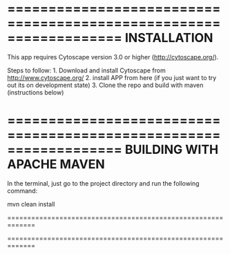==================================================================
INSTALLATION
==================================================================

This app requires Cytoscape version 3.0 or higher (http://cytoscape.org/).

Steps to follow:
	1. Download and install Cytoscape from http://www.cytoscape.org/
	2. install APP from here
	   (if you just want to try out its on development state)
	3. Clone the repo and build with maven (instructions below)

==================================================================
BUILDING WITH APACHE MAVEN
==================================================================

In the terminal, just go to the project directory and run the following command:

mvn clean install

=============================================================

=============================================================

